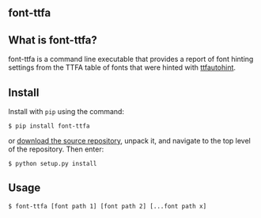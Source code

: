 ## font-ttfa

## What is font-ttfa?


font-ttfa is a command line executable that provides a report of font hinting settings from the TTFA table of fonts that were hinted with [ttfautohint](http://www.freetype.org/ttfautohint/).


## Install

Install with `pip` using the command:

```
$ pip install font-ttfa
```


or [download the source repository](https://github.com/source-foundry/font-ttfa/tarball/master), unpack it, and navigate to the top level of the repository.  Then enter:


```
$ python setup.py install
```


## Usage


```
$ font-ttfa [font path 1] [font path 2] [...font path x]
```

